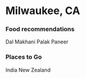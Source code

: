 # Milwaukee, CA

### Food recommendations
Dal Makhani
Palak Paneer

### Places to Go
India
New Zealand